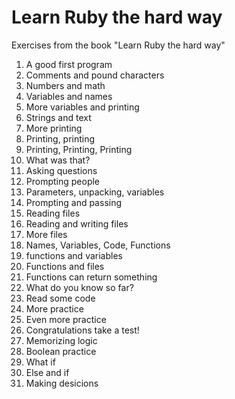 # Learn Ruby the hard way

Exercises from the book "Learn Ruby the hard way"

1. A good first program
2. Comments and pound characters
3. Numbers and math
4. Variables and names
5. More variables and printing
6. Strings and text
7. More printing
8. Printing, printing
9. Printing, Printing, Printing
10. What was that?
11. Asking questions
12. Prompting people
13. Parameters, unpacking, variables
14. Prompting and passing
15. Reading files
16. Reading and writing files
17. More files
18. Names, Variables, Code, Functions
19. functions and variables
20. Functions and files
21. Functions can return something
22. What do you know so far?
23. Read some code
24. More practice
25. Even more practice
26. Congratulations take a test!
27. Memorizing logic
28. Boolean practice
29. What if
30. Else and if
31. Making desicions
